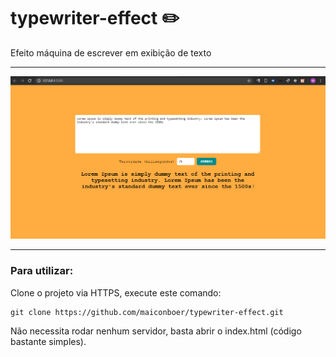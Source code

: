 # typewriter-effect :pencil2:
Efeito máquina de escrever em exibição de texto

------------------------------------------


<p align="center">
<img src=".github/image.png" width="800"/>
  
  
------------------------------------------

### Para utilizar:

Clone o projeto via HTTPS, execute este comando:

    git clone https://github.com/maiconboer/typewriter-effect.git
    
Não necessita rodar nenhum servidor, basta abrir o index.html (código bastante simples).
 
